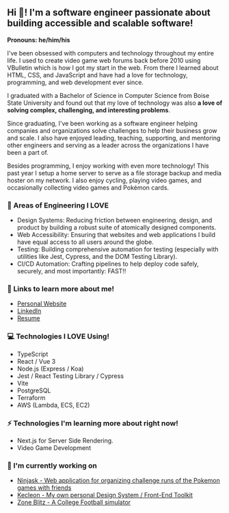 ## Hi 👋! I'm a software engineer passionate about building accessible and scalable software!

**Pronouns: he/him/his**

I've been obsessed with computers and technology throughout my entire life. I used to create video game web forums back before 2010 using VBulletin which is how I got my start in the web. From there I learned about HTML, CSS, and JavaScript and have had a love for technology, programming, and web development ever since.

I graduated with a Bachelor of Science in Computer Science from Boise State University and found out that my love of technology was also **a love of solving complex, challenging, and interesting problems**.

Since graduating, I've been working as a software engineer helping companies and organizations solve challenges to help their business grow and scale. I also have enjoyed leading, teaching, supporting, and mentoring other engineers and serving as a leader across the organizations I have been a part of.

Besides programming, I enjoy working with even more technology! This past year I setup a home server to serve as a file storage backup and media hoster on my network. I also enjoy cycling, playing video games, and occasionally collecting video games and Pokémon cards.

### 💖 Areas of Engineering I LOVE

- Design Systems: Reducing friction between engineering, design, and product by building a robust suite of atomically designed components.
- Web Accessibility: Ensuring that websites and web applications I build have equal access to all users around the globe.
- Testing: Building comprehensive automation for testing (especially with utilities like Jest, Cypress, and the DOM Testing Library).
- CI/CD Automation: Crafting pipelines to help deploy code safely, securely, and most importantly: FAST!!

### 👀 Links to learn more about me!

- [Personal Website](https://tiernebre.com/)
- [LinkedIn](https://www.linkedin.com/in/tierney-brendan/)
- [Resume](https://tiernebre.com/tierney_brendan_resume.pdf)

### 💻 Technologies I LOVE Using!

- TypeScript
- React / Vue 3
- Node.js (Express / Koa)
- Jest / React Testing Library / Cypress
- Vite
- PostgreSQL
- Terraform
- AWS (Lambda, ECS, EC2)

### ⚡ Technologies I'm learning more about right now!

- Next.js for Server Side Rendering.
- Video Game Development

### 🔭 I'm currently working on

- [Ninjask - Web application for organizing challenge runs of the Pokemon games with friends](https://github.com/Tiernebre/ninjask)
- [Kecleon - My own personal Design System / Front-End Toolkit](https://github.com/Tiernebre/kecleon)
- [Zone Blitz - A College Football simulator](https://github.com/Tiernebre/zone-blitz)
